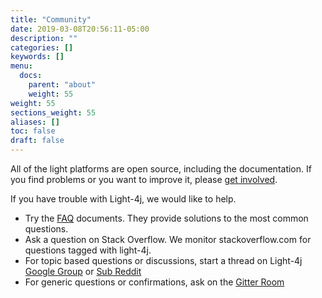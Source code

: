 ```yaml
---
title: "Community"
date: 2019-03-08T20:56:11-05:00
description: ""
categories: []
keywords: []
menu:
  docs:
    parent: "about"
    weight: 55
weight: 55
sections_weight: 55
aliases: []
toc: false
draft: false
---
```


All of the light platforms are open source, including the documentation. If you find problems or you want to improve it, please [get involved][]. 

If you have trouble with Light-4j, we would like to help. 

* Try the [FAQ][] documents. They provide solutions to the most common questions. 
* Ask a question on Stack Overflow. We monitor stackoverflow.com for questions tagged with light-4j.
* For topic based questions or discussions, start a thread on Light-4j [Google Group][] or [Sub Reddit][]
* For generic questions or confirmations, ask on the [Gitter Room]

[get involved]: /contribute/
[FAQ]: /faq/
[Google Group]: https://groups.google.com/forum/#!forum/light-4j
[Gitter Room]: https://gitter.im/networknt/light-4j
[Sub Reddit]: https://www.reddit.com/r/lightapi/